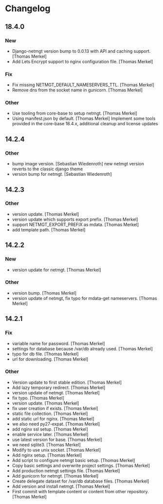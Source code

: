 # Changelog

## 18.4.0

### New

* Django-netmgt version bump to 0.0.13 with API and caching support. [Thomas Merkel]
* Add Lets Encrypt support to nginx configuration file. [Thomas Merkel]

### Fix

* Fix missing NETMGT_DEFAULT_NAMESERVERS_TTL. [Thomas Merkel]
* Remove dns from the socket name in gunicorn. [Thomas Merkel]

### Other

* Use tooling from core-base to setup netmgt. [Thomas Merkel]
* Using manifest.json by default. [Thomas Merkel]
  Implement some tools provided in the core-base 18.4.x, additional cleanup and license updates

## 14.2.4

### Other

* bump image version. [Sebastian Wiedenroth]
      new netmgt version reverts to the classic django theme
* version bump for netmgt. [Sebastian Wiedenroth]

## 14.2.3

### Other

* version update. [Thomas Merkel]
* version update which supports export prefix. [Thomas Merkel]
* support NETMGT_EXPORT_PREFIX as mdata. [Thomas Merkel]
* add template path. [Thomas Merkel]

## 14.2.2

### New

* version update for netmgt. [Thomas Merkel]

### Other

* version bump. [Thomas Merkel]
* version update of netmgt, fix typo for mdata-get nameservers. [Thomas Merkel]

## 14.2.1

### Fix

* variable name for password. [Thomas Merkel]
* settings for database because /var/db already used. [Thomas Merkel]
* typo for db file. [Thomas Merkel]
* url for downloading. [Thomas Merkel]

### Other

* Version update to first stable edition. [Thomas Merkel]
* Add lazy temporary redirect. [Thomas Merkel]
* version update of netmgt. [Thomas Merkel]
* fix typo. [Thomas Merkel]
* version update. [Thomas Merkel]
* fix user creation if exists. [Thomas Merkel]
* static file collection. [Thomas Merkel]
* add static url for nginx. [Thomas Merkel]
* we also need py27-expat. [Thomas Merkel]
* add nginx ssl setup. [Thomas Merkel]
* enable service later. [Thomas Merkel]
* use latest version for base. [Thomas Merkel]
* we need sqlite3. [Thomas Merkel]
* Modify to use unix socket. [Thomas Merkel]
* Add nginx setup. [Thomas Merkel]
* Add script to configure netmgt basic setup. [Thomas Merkel]
* Copy basic settings and overwrite project settings. [Thomas Merkel]
* Add production netmgt settings file. [Thomas Merkel]
* Add gunicorn for netmgt. [Thomas Merkel]
* Create delegate dataset for /var/db database files. [Thomas Merkel]
* Add version and install netmgt. [Thomas Merkel]
* First commit with template content or content from other repository. [Thomas Merkel]
